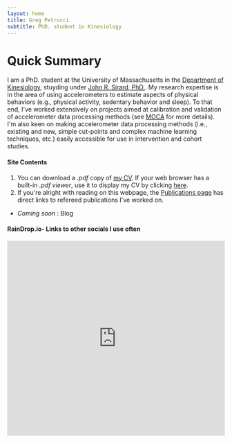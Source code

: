 ```yaml
---
layout: home
title: Greg Petrucci
subtitle: PhD. student in Kinesiology
---
```


# Quick Summary

I am a PhD. student at the University of Massachusetts in the [Department of Kinesiology](https://www.umass.edu/sphhs/kinesiology), stuyding under [John R. Sirard, PhD.](https://blogs.umass.edu/pahl/about-us/bios/john-sirard/). My research expertise is in the area of using accelerometers to estimate aspects of physical behaviors (e.g., physical activity, sedentary behavior and sleep). To that end, I've worked extensively on projects aimed at calibration and validation of accelerometer data processing methods (see [MOCA](https://gregpetrucci.com/moca/) for more details). I'm also keen on making accelerometer data processing methods (i.e., existing and new, simple cut-points and complex machine learning techniques, etc.) easily accessible for use in intervention and cohort studies.  

#### Site Contents
1. You can download a _.pdf_ copy of [my CV](PetrucciJr_CV_11_30_23.pdf). If your web browser has a built-in _.pdf viewer_, use it to display my CV by clicking [here](cv.md).
2. If you're alright with reading on this webpage, the [Publications page](pubs.md) has direct links to refereed publications I've worked on.
  * _Coming soon_ :
    Blog

#### RainDrop.io- Links to other socials I use often
<iframe style="border: 1; width: 100%; height: 450px;" allowfullscreen frameborder="0" src="https://raindrop.io/gpetrucci/social-links-42350973/embed"></iframe>



